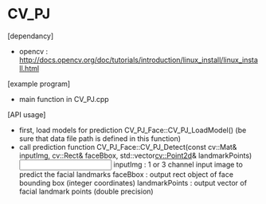 # CV_PJ

[dependancy]

- opencv : http://docs.opencv.org/doc/tutorials/introduction/linux_install/linux_install.html

[example program]

- main function in CV_PJ.cpp

[API usage]

- first, load models for prediction
    CV_PJ_Face::CV_PJ_LoadModel()
      (be sure that data file path is defined in this function)
- call prediction function
    CV_PJ_Face::CV_PJ_Detect(const cv::Mat& inputImg, cv::Rect& faceBbox, std::vector<cv::Point2d>& landmarkPoints)
      <input>
        inputImg : 1 or 3 channel input image to predict the facial landmarks
      <output>
        faceBbox : output rect object of face bounding box (integer coordinates)
        landmarkPoints : output vector of facial landmark points (double precision)
        
